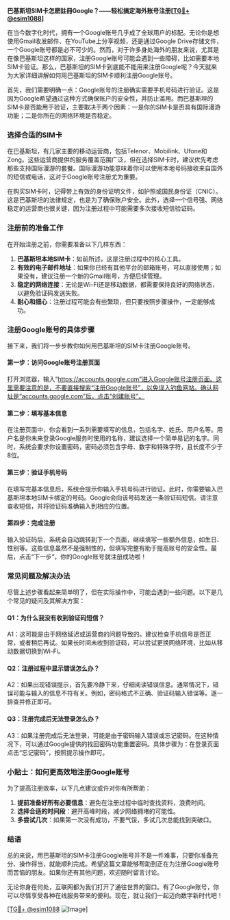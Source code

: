 **巴基斯坦SIM卡怎麽註冊Google？——轻松搞定海外账号注册[[TG💪+ @esim1088](https://t.me/s/esim1088)]**

在当今数字化时代，拥有一个Google账号几乎成了全球用户的标配。无论你是想使用Gmail收发邮件、在YouTube上分享视频，还是通过Google Drive存储文件，一个Google账号都是必不可少的。然而，对于许多身处海外的朋友来说，尤其是在像巴基斯坦这样的国家，注册Google账号可能会遇到一些障碍，比如需要本地SIM卡验证。那么，巴基斯坦的SIM卡到底能不能用来注册Google呢？今天就来为大家详细讲解如何用巴基斯坦的SIM卡顺利注册Google账号。

首先，我们需要明确一点：Google账号的注册确实需要手机号码进行验证。这是因为Google希望通过这种方式确保账户的安全性，并防止滥用。而巴基斯坦的SIM卡是否能用于验证，主要取决于两个因素：一是你的SIM卡是否具有国际漫游功能；二是你所在的网络环境是否稳定。

### **选择合适的SIM卡**

在巴基斯坦，有几家主要的移动运营商，包括Telenor、Mobilink、Ufone和Zong。这些运营商提供的服务覆盖范围广泛，但在选择SIM卡时，建议优先考虑那些支持国际漫游的套餐。国际漫游功能意味着你可以使用本地号码接收来自国外的短信或电话，这对于Google账号注册尤为重要。

在购买SIM卡时，记得带上有效的身份证明文件，如护照或国民身份证（CNIC）。这是巴基斯坦的法律规定，也是为了确保账户安全。此外，选择一个信号强、网络稳定的运营商也很关键，因为注册过程中可能需要多次接收短信验证码。

### **注册前的准备工作**

在开始注册之前，你需要准备以下几样东西：

1. **巴基斯坦本地SIM卡**：如前所述，这是注册过程中的核心工具。
2. **有效的电子邮件地址**：如果你已经有其他平台的邮箱账号，可以直接使用；如果没有，建议注册一个新的Gmail账号，方便后续管理。
3. **稳定的网络连接**：无论是Wi-Fi还是移动数据，都需要保持良好的网络状态，以避免验证码发送失败。
4. **耐心和细心**：注册过程可能会有些繁琐，但只要按照步骤操作，一定能够成功。

### **注册Google账号的具体步骤**

接下来，我们将一步步教你如何用巴基斯坦的SIM卡注册Google账号。

#### **第一步：访问Google账号注册页面**

打开浏览器，输入“https://accounts.google.com”进入Google账号注册页面。这里需要注意的是，不要直接搜索“注册Google账号”，以免误入钓鱼网站。确认网址是“accounts.google.com”后，点击“创建账号”。

#### **第二步：填写基本信息**

在注册页面中，你会看到一系列需要填写的信息，包括名字、姓氏、用户名等。用户名是你未来登录Google服务时使用的名称，建议选择一个简单易记的名字。同时，系统会要求你设置密码，密码必须包含字母、数字和特殊字符，且长度不少于8位。

#### **第三步：验证手机号码**

在填写完基本信息后，系统会提示你输入手机号码进行验证。此时，你需要输入巴基斯坦本地SIM卡绑定的号码。Google会向该号码发送一条验证码短信。请注意查收短信，并将验证码准确输入到相应的位置。

#### **第四步：完成注册**

输入验证码后，系统会自动跳转到下一个页面，继续填写一些额外信息，如生日、性别等。这些信息虽然不是强制性的，但填写完整有助于提高账号的安全性。最后，点击“下一步”，你的Google账号就注册成功啦！

### **常见问题及解决办法**

尽管上述步骤看起来简单明了，但在实际操作中，可能会遇到一些问题。以下是几个常见的疑问及其解决方案：

#### **Q1：为什么我没有收到验证码短信？**

A1：这可能是由于网络延迟或运营商的问题导致的。建议检查手机信号是否正常，或者稍后再试。如果长时间未收到验证码，可以尝试更换网络环境，比如从移动数据切换到Wi-Fi。

#### **Q2：注册过程中显示错误怎么办？**

A2：如果出现错误提示，首先要冷静下来，仔细阅读错误信息。通常情况下，错误可能与输入的信息不符有关。例如，密码格式不正确、验证码输入错误等。逐一排查并修正即可。

#### **Q3：注册完成后无法登录怎么办？**

A3：如果注册完成后无法登录，可能是由于密码输入错误或忘记密码。在这种情况下，可以通过Google提供的找回密码功能重置密码。具体步骤为：在登录页面点击“忘记密码”，按照提示操作即可。

### **小贴士：如何更高效地注册Google账号**

为了提高注册效率，以下几点建议或许对你有所帮助：

1. **提前准备好所有必要信息**：避免在注册过程中临时查找资料，浪费时间。
2. **选择合适的时间段**：避开高峰时段，减少网络拥堵的可能性。
3. **多尝试几次**：如果第一次没有成功，不要气馁，多试几次总能找到突破口。

### **结语**

总的来说，用巴基斯坦的SIM卡注册Google账号并不是一件难事，只要你准备充分、操作得当，就能顺利完成。希望这篇文章能够帮助到正在为注册Google账号而苦恼的朋友。如果你还有其他问题，欢迎随时留言讨论。

无论你身在何处，互联网都为我们打开了通往世界的窗口。有了Google账号，你可以尽情享受各种在线服务带来的便利。现在，就让我们一起迈向数字新时代吧！

[[TG💪+ @esim1088](https://t.me/s/esim1088) ![Image](https://i.postimg.cc/4NQfJmqS/Snipaste-2025-05-13-00-14-12.png)]